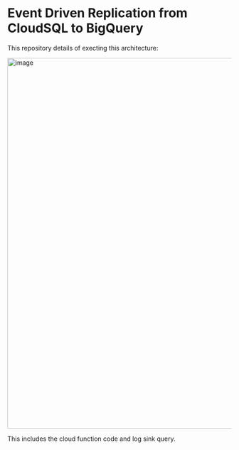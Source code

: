 # Event Driven Replication from CloudSQL to BigQuery

This repository details of execting this architecture:

<img width="833" alt="image" src="https://user-images.githubusercontent.com/107542130/232319276-1d73c448-4fc0-45a5-9cb0-abe1354afef7.png">

This includes the cloud function code and log sink query.
